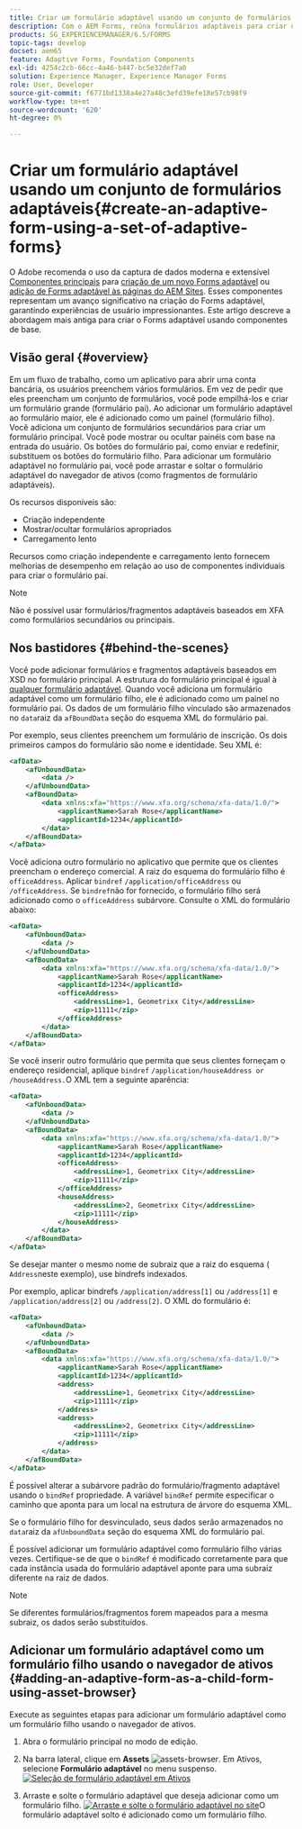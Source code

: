 ```yaml
---
title: Criar um formulário adaptável usando um conjunto de formulários adaptáveis
description: Com o AEM Forms, reúna formulários adaptáveis para criar um único formulário adaptável grande e entender seus recursos.
products: SG_EXPERIENCEMANAGER/6.5/FORMS
topic-tags: develop
docset: aem65
feature: Adaptive Forms, Foundation Components
exl-id: 4254c2cb-66cc-4a46-b447-bc5e32def7a0
solution: Experience Manager, Experience Manager Forms
role: User, Developer
source-git-commit: f6771bd1338a4e27a48c3efd39efe18e57cb98f9
workflow-type: tm+mt
source-wordcount: '620'
ht-degree: 0%

---
```


# Criar um formulário adaptável usando um conjunto de formulários adaptáveis{#create-an-adaptive-form-using-a-set-of-adaptive-forms}

<span class="preview"> O Adobe recomenda o uso da captura de dados moderna e extensível [Componentes principais](https://experienceleague.adobe.com/docs/experience-manager-core-components/using/adaptive-forms/introduction.html?lang=pt-BR) para [criação de um novo Forms adaptável](/help/forms/using/create-an-adaptive-form-core-components.md) ou [adição de Forms adaptável às páginas do AEM Sites](/help/forms/using/create-or-add-an-adaptive-form-to-aem-sites-page.md). Esses componentes representam um avanço significativo na criação do Forms adaptável, garantindo experiências de usuário impressionantes. Este artigo descreve a abordagem mais antiga para criar o Forms adaptável usando componentes de base. </span>

## Visão geral {#overview}

Em um fluxo de trabalho, como um aplicativo para abrir uma conta bancária, os usuários preenchem vários formulários. Em vez de pedir que eles preencham um conjunto de formulários, você pode empilhá-los e criar um formulário grande (formulário pai). Ao adicionar um formulário adaptável ao formulário maior, ele é adicionado como um painel (formulário filho). Você adiciona um conjunto de formulários secundários para criar um formulário principal. Você pode mostrar ou ocultar painéis com base na entrada do usuário. Os botões do formulário pai, como enviar e redefinir, substituem os botões do formulário filho. Para adicionar um formulário adaptável no formulário pai, você pode arrastar e soltar o formulário adaptável do navegador de ativos (como fragmentos de formulário adaptáveis).

Os recursos disponíveis são:

* Criação independente
* Mostrar/ocultar formulários apropriados
* Carregamento lento

Recursos como criação independente e carregamento lento fornecem melhorias de desempenho em relação ao uso de componentes individuais para criar o formulário pai.

>[!NOTE]
>
>Não é possível usar formulários/fragmentos adaptáveis baseados em XFA como formulários secundários ou principais.

## Nos bastidores {#behind-the-scenes}

Você pode adicionar formulários e fragmentos adaptáveis baseados em XSD no formulário principal. A estrutura do formulário principal é igual à [qualquer formulário adaptável](../../forms/using/prepopulate-adaptive-form-fields.md). Quando você adiciona um formulário adaptável como um formulário filho, ele é adicionado como um painel no formulário pai. Os dados de um formulário filho vinculado são armazenados no `data`raiz da `afBoundData` seção do esquema XML do formulário pai.

Por exemplo, seus clientes preenchem um formulário de inscrição. Os dois primeiros campos do formulário são nome e identidade. Seu XML é:

```xml
<afData>
    <afUnboundData>
        <data />
    </afUnboundData>
    <afBoundData>
        <data xmlns:xfa="https://www.xfa.org/schema/xfa-data/1.0/">
            <applicantName>Sarah Rose</applicantName>
            <applicantId>1234</applicantId>
        </data>
    </afBoundData>
</afData>
```

Você adiciona outro formulário no aplicativo que permite que os clientes preencham o endereço comercial. A raiz do esquema do formulário filho é `officeAddress`. Aplicar `bindref` `/application/officeAddress` ou `/officeAddress`. Se `bindref`não for fornecido, o formulário filho será adicionado como o `officeAddress` subárvore. Consulte o XML do formulário abaixo:

```xml
<afData>
    <afUnboundData>
        <data />
    </afUnboundData>
    <afBoundData>
        <data xmlns:xfa="https://www.xfa.org/schema/xfa-data/1.0/">
            <applicantName>Sarah Rose</applicantName>
            <applicantId>1234</applicantId>
            <officeAddress>
                <addressLine>1, Geometrixx City</addressLine>
                <zip>11111</zip>
            </officeAddress>
        </data>
    </afBoundData>
</afData>
```

Se você inserir outro formulário que permita que seus clientes forneçam o endereço residencial, aplique `bindref` `/application/houseAddress or /houseAddress.`O XML tem a seguinte aparência:

```xml
<afData>
    <afUnboundData>
        <data />
    </afUnboundData>
    <afBoundData>
        <data xmlns:xfa="https://www.xfa.org/schema/xfa-data/1.0/">
            <applicantName>Sarah Rose</applicantName>
            <applicantId>1234</applicantId>
            <officeAddress>
                <addressLine>1, Geometrixx City</addressLine>
                <zip>11111</zip>
            </officeAddress>
            <houseAddress>
                <addressLine>2, Geometrixx City</addressLine>
                <zip>11111</zip>
            </houseAddress>
        </data>
    </afBoundData>
</afData>
```

Se desejar manter o mesmo nome de subraiz que a raiz do esquema ( `Address`neste exemplo), use bindrefs indexados.

Por exemplo, aplicar bindrefs `/application/address[1]` ou `/address[1]` e `/application/address[2]` ou `/address[2]`. O XML do formulário é:

```xml
<afData>
    <afUnboundData>
        <data />
    </afUnboundData>
    <afBoundData>
        <data xmlns:xfa="https://www.xfa.org/schema/xfa-data/1.0/">
            <applicantName>Sarah Rose</applicantName>
            <applicantId>1234</applicantId>
            <address>
                <addressLine>1, Geometrixx City</addressLine>
                <zip>11111</zip>
            </address>
            <address>
                <addressLine>2, Geometrixx City</addressLine>
                <zip>11111</zip>
            </address>
        </data>
    </afBoundData>
</afData>
```

É possível alterar a subárvore padrão do formulário/fragmento adaptável usando o `bindRef` propriedade. A variável `bindRef` permite especificar o caminho que aponta para um local na estrutura de árvore do esquema XML.

Se o formulário filho for desvinculado, seus dados serão armazenados no `data`raiz da `afUnboundData` seção do esquema XML do formulário pai.

É possível adicionar um formulário adaptável como formulário filho várias vezes. Certifique-se de que o `bindRef` é modificado corretamente para que cada instância usada do formulário adaptável aponte para uma subraiz diferente na raiz de dados.

>[!NOTE]
>
>Se diferentes formulários/fragmentos forem mapeados para a mesma subraiz, os dados serão substituídos.

## Adicionar um formulário adaptável como um formulário filho usando o navegador de ativos {#adding-an-adaptive-form-as-a-child-form-using-asset-browser}

Execute as seguintes etapas para adicionar um formulário adaptável como um formulário filho usando o navegador de ativos.

1. Abra o formulário principal no modo de edição.
1. Na barra lateral, clique em **Assets** ![assets-browser](assets/assets-browser.png). Em Ativos, selecione **Formulário adaptável** no menu suspenso.
   [![Seleção de formulário adaptável em Ativos](assets/asset.png)](assets/asset-1.png)

1. Arraste e solte o formulário adaptável que deseja adicionar como um formulário filho.
   [![Arraste e solte o formulário adaptável no site](assets/drag-drop.png)](assets/drag-drop-1.png)O formulário adaptável solto é adicionado como um formulário filho.
